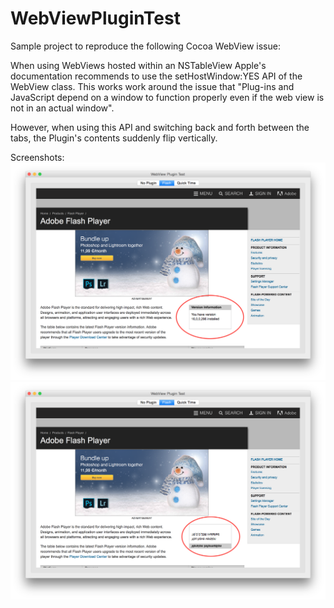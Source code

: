 # WebViewPluginTest

Sample project to reproduce the following Cocoa WebView issue:

When using WebViews hosted within an NSTableView Apple's documentation recommends to use the setHostWindow:YES API of the WebView class. This works work around the issue that "Plug-ins and JavaScript depend on a window to function properly even if the web view is not in an actual window".

However, when using this API and switching back and forth between the tabs, the Plugin's contents suddenly flip vertically.

Screenshots:
![Before Switching Tab](https://raw.githubusercontent.com/lemonmojo/WebViewPluginTest/master/Screenshots/WebView_Good.png)
![After Switching Tab](https://raw.githubusercontent.com/lemonmojo/WebViewPluginTest/master/Screenshots/WebView_Bad.png)
